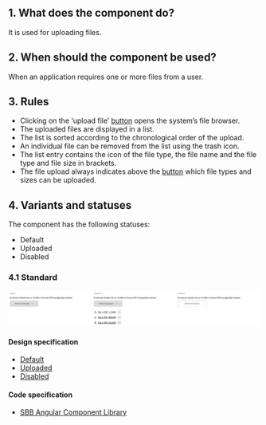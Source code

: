 ## 1. What does the component do?
It is used for uploading files.

## 2. When should the component be used?
When an application requires one or more files from a user.

## 3. Rules 
* Clicking on the ‘upload file’ [button](https://digital.sbb.ch/en/websites/components/button) opens the system’s file browser.
* The uploaded files are displayed in a list.
* The list is sorted according to the chronological order of the upload.
* An individual file can be removed from the list using the trash icon.
* The list entry contains the icon of the file type, the file name and the file type and file size in brackets.
* The file upload always indicates above the [button](https://digital.sbb.ch/en/websites/components/button) which file types and sizes can be uploaded.

## 4. Variants and statuses
The component has the following statuses:
* Default
* Uploaded
* Disabled

### 4.1 Standard
![Image of the component for uploading files](https://raw.githubusercontent.com/sbb-design-systems/design-system-website-documentation/master/documentation/components/fileselector/images/fileselector_default.png 'class: image')

#### Design specification
* [Default](https://www.sketch.com/s/80f12b3b-58e5-4b4c-98cd-c553bae18db0/a/5GoZ8d#Inspector)
* [Uploaded](https://www.sketch.com/s/80f12b3b-58e5-4b4c-98cd-c553bae18db0/a/bVamQj#Inspector)
* [Disabled](https://www.sketch.com/s/80f12b3b-58e5-4b4c-98cd-c553bae18db0/a/WmnWbk#Inspector)

#### Code specification
* [SBB Angular Component Library](https://sbb-angular.app.sbb.ch/public/components/file-selector)